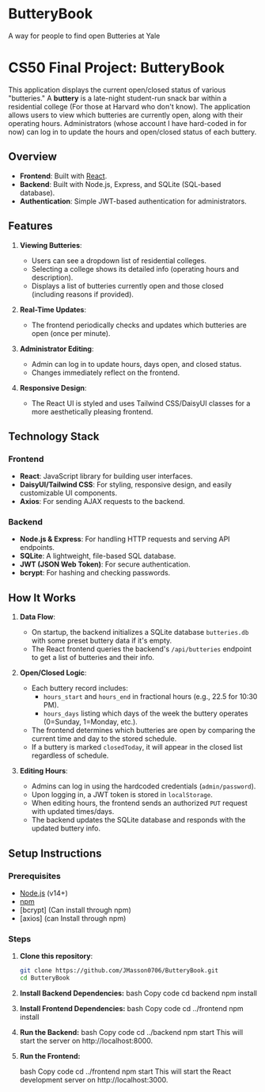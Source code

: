 # ButteryBook
A way for people to find open Butteries at Yale

# CS50 Final Project: ButteryBook 

This application displays the current open/closed status of various "butteries." A **buttery** is a late-night student-run snack bar within a residential college (For those at Harvard who don't know). The application allows users to view which butteries are currently open, along with their operating hours. Administrators (whose account I have hard-coded in for now) can log in to update the hours and open/closed status of each buttery. 

## Overview

- **Frontend**: Built with [React](https://reactjs.org/).  
- **Backend**: Built with Node.js, Express, and SQLite (SQL-based database).
- **Authentication**: Simple JWT-based authentication for administrators.

## Features

1. **Viewing Butteries**:  
   - Users can see a dropdown list of residential colleges.
   - Selecting a college shows its detailed info (operating hours and description).
   - Displays a list of butteries currently open and those closed (including reasons if provided).

2. **Real-Time Updates**:  
   - The frontend periodically checks and updates which butteries are open (once per minute).
   
3. **Administrator Editing**:  
   - Admin can log in to update hours, days open, and closed status.
   - Changes immediately reflect on the frontend.

4. **Responsive Design**:  
   - The React UI is styled and uses Tailwind CSS/DaisyUI classes for a more aesthetically pleasing frontend.
   
## Technology Stack

### Frontend
- **React**: JavaScript library for building user interfaces.
- **DaisyUI/Tailwind CSS**: For styling, responsive design, and easily customizable UI components.
- **Axios**: For sending AJAX requests to the backend.

### Backend
- **Node.js & Express**: For handling HTTP requests and serving API endpoints.
- **SQLite**: A lightweight, file-based SQL database.
- **JWT (JSON Web Token)**: For secure authentication.
- **bcrypt**: For hashing and checking passwords.

## How It Works

1. **Data Flow**:
   - On startup, the backend initializes a SQLite database `butteries.db` with some preset buttery data if it's empty.
   - The React frontend queries the backend's `/api/butteries` endpoint to get a list of butteries and their info.

2. **Open/Closed Logic**:
   - Each buttery record includes:
     - `hours_start` and `hours_end` in fractional hours (e.g., 22.5 for 10:30 PM).
     - `hours_days` listing which days of the week the buttery operates (0=Sunday, 1=Monday, etc.).
   - The frontend determines which butteries are open by comparing the current time and day to the stored schedule.
   - If a buttery is marked `closedToday`, it will appear in the closed list regardless of schedule.

3. **Editing Hours**:
   - Admins can log in using the hardcoded credentials (`admin/password`).
   - Upon logging in, a JWT token is stored in `localStorage`.
   - When editing hours, the frontend sends an authorized `PUT` request with updated times/days.
   - The backend updates the SQLite database and responds with the updated buttery info.

## Setup Instructions

### Prerequisites
- [Node.js](https://nodejs.org/) (v14+)
- [npm](https://www.npmjs.com/)
- [bcrypt] (Can install through npm)
- [axios] (can Install through npm)

  
### Steps
1. **Clone this repository**:
   ```bash
   git clone https://github.com/JMasson0706/ButteryBook.git
   cd ButteryBook
2. **Install Backend Dependencies:**
    bash
    Copy code
    cd backend
    npm install
3. **Install Frontend Dependencies:**
    bash
    Copy code
    cd ../frontend
    npm install
4. **Run the Backend:**
    bash
    Copy code
    cd ../backend
    npm start
This will start the server on http://localhost:8000.

5. **Run the Frontend:**

    bash
    Copy code
    cd ../frontend
    npm start
This will start the React development server on http://localhost:3000.
